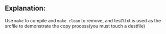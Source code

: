Explanation:
----------------
Use ```make``` to compile and ```make clean``` to remove, and test1.txt is used as the srcfile to demonstrate the copy process(you must touch a destfile)
